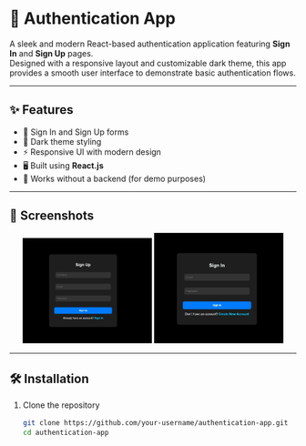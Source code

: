 # 🔐 Authentication App  

A sleek and modern React-based authentication application featuring **Sign In** and **Sign Up** pages.  
Designed with a responsive layout and customizable dark theme, this app provides a smooth user interface to demonstrate basic authentication flows.  

---

## ✨ Features
- 🔑 Sign In and Sign Up forms  
- 🎨 Dark theme styling  
- ⚡ Responsive UI with modern design  
- 🖥️ Built using **React.js**  
- 🚫 Works without a backend (for demo purposes)  

---

## 📸 Screenshots

<p align="center">
  <img src="./assests/screenshot1.jpg" alt="Sign In Page" width="45%" />
  <img src="./assests/screenshot2.jpg" alt="Sign Up Page" width="45%" />
</p>


---

## 🛠️ Installation  

1. Clone the repository  
   ```bash
   git clone https://github.com/your-username/authentication-app.git
   cd authentication-app
